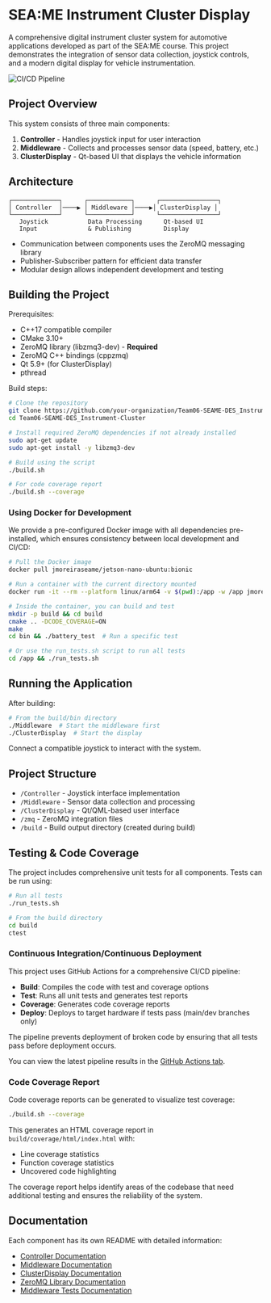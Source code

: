 # SEA:ME Instrument Cluster Display

A comprehensive digital instrument cluster system for automotive applications developed as part of the SEA:ME course. This project demonstrates the integration of sensor data collection, joystick controls, and a modern digital display for vehicle instrumentation.

![CI/CD Pipeline](https://github.com/your-organization/ClusterDisplay/actions/workflows/ci-cd-with-tests.yml/badge.svg)

## Project Overview

This system consists of three main components:

1. **Controller** - Handles joystick input for user interaction
2. **Middleware** - Collects and processes sensor data (speed, battery, etc.)
3. **ClusterDisplay** - Qt-based UI that displays the vehicle information

## Architecture

```
┌─────────────┐      ┌────────────┐      ┌────────────────┐
│ Controller  │────▶ │ Middleware │────▶│ ClusterDisplay │
└─────────────┘      └────────────┘      └────────────────┘
   Joystick           Data Processing      Qt-based UI
   Input              & Publishing         Display
```

- Communication between components uses the ZeroMQ messaging library
- Publisher-Subscriber pattern for efficient data transfer
- Modular design allows independent development and testing

## Building the Project

Prerequisites:
- C++17 compatible compiler
- CMake 3.10+
- ZeroMQ library (libzmq3-dev) - **Required**
- ZeroMQ C++ bindings (cppzmq)
- Qt 5.9+ (for ClusterDisplay)
- pthread

Build steps:
```bash
# Clone the repository
git clone https://github.com/your-organization/Team06-SEAME-DES_Instrument-Cluster.git
cd Team06-SEAME-DES_Instrument-Cluster

# Install required ZeroMQ dependencies if not already installed
sudo apt-get update
sudo apt-get install -y libzmq3-dev

# Build using the script
./build.sh

# For code coverage report
./build.sh --coverage
```

### Using Docker for Development

We provide a pre-configured Docker image with all dependencies pre-installed, which ensures consistency between local development and CI/CD:

```bash
# Pull the Docker image
docker pull jmoreiraseame/jetson-nano-ubuntu:bionic

# Run a container with the current directory mounted
docker run -it --rm --platform linux/arm64 -v $(pwd):/app -w /app jmoreiraseame/jetson-nano-ubuntu:bionic bash

# Inside the container, you can build and test
mkdir -p build && cd build
cmake .. -DCODE_COVERAGE=ON
make
cd bin && ./battery_test  # Run a specific test

# Or use the run_tests.sh script to run all tests
cd /app && ./run_tests.sh
```

## Running the Application

After building:
```bash
# From the build/bin directory
./Middleware  # Start the middleware first
./ClusterDisplay  # Start the display
```

Connect a compatible joystick to interact with the system.

## Project Structure

- `/Controller` - Joystick interface implementation
- `/Middleware` - Sensor data collection and processing
- `/ClusterDisplay` - Qt/QML-based user interface
- `/zmq` - ZeroMQ integration files
- `/build` - Build output directory (created during build)

## Testing & Code Coverage

The project includes comprehensive unit tests for all components. Tests can be run using:

```bash
# Run all tests
./run_tests.sh

# From the build directory
cd build
ctest
```

### Continuous Integration/Continuous Deployment

This project uses GitHub Actions for a comprehensive CI/CD pipeline:

- **Build**: Compiles the code with test and coverage options
- **Test**: Runs all unit tests and generates test reports
- **Coverage**: Generates code coverage reports
- **Deploy**: Deploys to target hardware if tests pass (main/dev branches only)

The pipeline prevents deployment of broken code by ensuring that all tests pass before deployment occurs.

You can view the latest pipeline results in the [GitHub Actions tab](https://github.com/your-organization/ClusterDisplay/actions).

### Code Coverage Report

Code coverage reports can be generated to visualize test coverage:

```bash
./build.sh --coverage
```

This generates an HTML coverage report in `build/coverage/html/index.html` with:

- Line coverage statistics
- Function coverage statistics
- Uncovered code highlighting

The coverage report helps identify areas of the codebase that need additional testing and ensures the reliability of the system.


## Documentation

Each component has its own README with detailed information:
- [Controller Documentation](Controller/README.md)
- [Middleware Documentation](Middleware/README.md)
- [ClusterDisplay Documentation](ClusterDisplay/README.md)
- [ZeroMQ Library Documentation](zmq/README.md)
- [Middleware Tests Documentation](Middleware/test/README.md)
